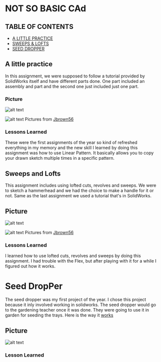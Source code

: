 # NOT SO BASIC CAd

## TABLE OF CONTENTS
* [A LITTLE PRACTICE](#A-Little-Practice)
* [SWEEPS & LOFTS](#Sweeps-and-Lofts)
* [SEED DROPPER](#Seed-DropPer)



## A little practice
  
In this assignment, we were supposed to follow a tutorial provided by SolidWorks itself and have different parts done. One part included an assembly and part and the second one just included just one part.
### Picture
![alt text](https://github.com/jbrown56/Not_So-Basic-CAD/blob/master/Media/tutor_assem.PNG)

![alt text](https://github.com/jbrown56/Not_So-Basic-CAD/blob/master/Media/pressure_plate.PNG)
Pictures from [Jbrown56](https://github.com/jbrown56)


### Lessons Learned
These were the first assignments of the year so kind of refreshed everything in my memory and the new skill I learned by doing this assignment was how to use Linear Pattern. It basically allows you to copy your drawn sketch multiple times in a specific pattern.



## Sweeps and Lofts

This assignment includes using lofted cuts, revolves and sweeps. We were to sketch a hammerhead and we had the choice to make a handle for it or not. Same as the last assignment we used a tutorial that's in SolidWorks.
## Picture
![alt text](https://github.com/jbrown56/Not_So-Basic-CAD/blob/master/Media/cstick.PNG)

![alt text](https://github.com/jbrown56/Not_So-Basic-CAD/blob/master/Media/loft.PNG)
Pictures from [Jbrown56](https://github.com/jbrown56)

### Lessons Learned
I learned how to use lofted cuts, revolves and sweeps by doing this assignment. I had trouble with the Flex, but after playing with it for a while I figured out how it works.



# Seed DropPer
The seed dropper was my first project of the year. I chose this project because it inly involved working in solidworks. The seed dropper would go to the gardening teacher once it was done. They were going to use it in garden for seeding the trays. Here is the way it [works](https://youtu.be/MTVvjtp3V8E) 

## Picture 
![alt text](https://cdn.shopify.com/s/files/1/1338/7937/products/1020_Drop_Seeder_2000x.jpeg?v=153982230)

### Lesson Learned
